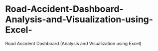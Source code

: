 # Road-Accident-Dashboard-Analysis-and-Visualization-using-Excel-
Road Accident Dashboard (Analysis and Visualization using Excel)

